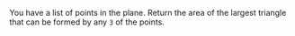 You have a list of points in the plane. Return the area of the largest triangle that can be formed by any `3` of the points.